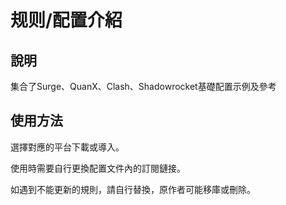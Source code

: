 # 规则/配置介紹

## 說明
集合了Surge、QuanX、Clash、Shadowrocket基礎配置示例及參考

## 使用方法
選擇對應的平台下載或導入。

使用時需要自行更換配置文件內的訂閱鏈接。

如遇到不能更新的規則，請自行替換，原作者可能移庫或刪除。
